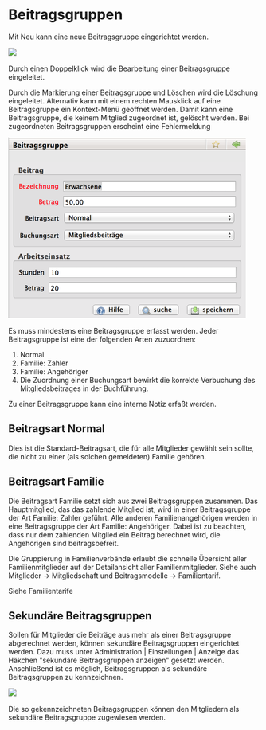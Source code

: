 # Beitragsgruppen

Mit Neu kann eine neue Beitragsgruppe eingerichtet werden.

![](/assets/Beitragsgruppenübersicht.png)

Durch einen Doppelklick wird die Bearbeitung einer Beitragsgruppe eingeleitet.

Durch die Markierung einer Beitragsgruppe und Löschen wird die Löschung eingeleitet. Alternativ kann mit einem rechten Mausklick auf eine Beitragsgruppe ein Kontext-Menü geöffnet werden. Damit kann eine Beitragsgruppe, die keinem Mitglied zugeordnet ist, gelöscht werden. Bei zugeordneten Beitragsgruppen erscheint eine Fehlermeldung

![](/assets/Beitragsgruppe.png)

Es muss mindestens eine Beitragsgruppe erfasst werden. Jeder Beitragsgruppe ist eine der folgenden Arten zuzuordnen:

1. Normal
2. Familie: Zahler
3. Familie: Angehöriger
4. Die Zuordnung einer Buchungsart bewirkt die korrekte Verbuchung des Mitgliedsbeitrages in der Buchführung.

Zu einer Beitragsgruppe kann eine interne Notiz erfaßt werden.

## Beitragsart Normal

Dies ist die Standard-Beitragsart, die für alle Mitglieder gewählt sein sollte, die nicht zu einer \(als solchen gemeldeten\) Familie gehören.

## Beitragsart Familie

Die Beitragsart Familie setzt sich aus zwei Beitragsgruppen zusammen. Das Hauptmitglied, das das zahlende Mitglied ist, wird in einer Beitragsgruppe der Art Familie: Zahler geführt. Alle anderen Familienangehörigen werden in eine Beitragsgruppe der Art Familie: Angehöriger. Dabei ist zu beachten, dass nur dem zahlenden Mitglied ein Beitrag berechnet wird, die Angehörigen sind beitragsbefreit.

Die Gruppierung in Familienverbände erlaubt die schnelle Übersicht aller Familienmitglieder auf der Detailansicht aller Familienmitglieder. Siehe auch Mitglieder -&gt; Mitgliedschaft und Beitragsmodelle -&gt; Familientarif.

Siehe Familientarife

## Sekundäre Beitragsgruppen

Sollen für Mitglieder die Beiträge aus mehr als einer Beitragsgruppe abgerechnet werden, können sekundäre Beitragsgruppen eingerichtet werden. Dazu muss unter Administration \| Einstellungen \| Anzeige das Häkchen "sekundäre Beitragsgruppen anzeigen" gesetzt werden. Anschließend ist es möglich, Beitragsgruppen als sekundäre Beitragsgruppen zu kennzeichnen.

![](/assets/SekundäreBeitragsgruppe.png)

Die so gekennzeichneten Beitragsgruppen können den Mitgliedern als sekundäre Beitragsgruppe zugewiesen werden.

